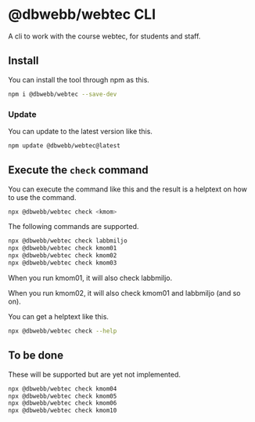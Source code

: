 # @dbwebb/webtec CLI 

A cli to work with the course webtec, for students and staff.



## Install

You can install the tool through npm as this.

```bash
npm i @dbwebb/webtec --save-dev
```



### Update

You can update to the latest version like this.

```bash
npm update @dbwebb/webtec@latest
```



## Execute the `check` command

You can execute the command like this and the result is a helptext on how to use the command.

```bash
npx @dbwebb/webtec check <kmom>
```

The following commands are supported.

```bash
npx @dbwebb/webtec check labbmiljo
npx @dbwebb/webtec check kmom01
npx @dbwebb/webtec check kmom02
npx @dbwebb/webtec check kmom03
```

When you run kmom01, it will also check labbmiljo.

When you run kmom02, it will also check kmom01 and labbmiljo (and so on).

You can get a helptext like this.

```bash
npx @dbwebb/webtec check --help
```



## To be done

These will be supported but are yet not implemented.

```bash
npx @dbwebb/webtec check kmom04
npx @dbwebb/webtec check kmom05
npx @dbwebb/webtec check kmom06
npx @dbwebb/webtec check kmom10
```




<!--
## Developer

Use `npm link` to make a local link to the scripts. Then run like this.

```bash
check-files
help
```
-->